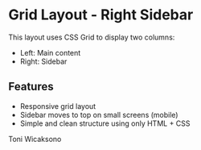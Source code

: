 # Grid Layout - Right Sidebar

This layout uses CSS Grid to display two columns:

- Left: Main content
- Right: Sidebar

## Features

- Responsive grid layout
- Sidebar moves to top on small screens (mobile)
- Simple and clean structure using only HTML + CSS

Toni Wicaksono

